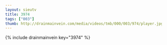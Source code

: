 ```yaml
--- 
layout: sieutv
title: 3974
tags: ["003"]
thumb: http://drainmainvein.com/media/videos/tmb/000/003/974/player.jpg
---
```

{% include drainmainvein key="3974" %} 

